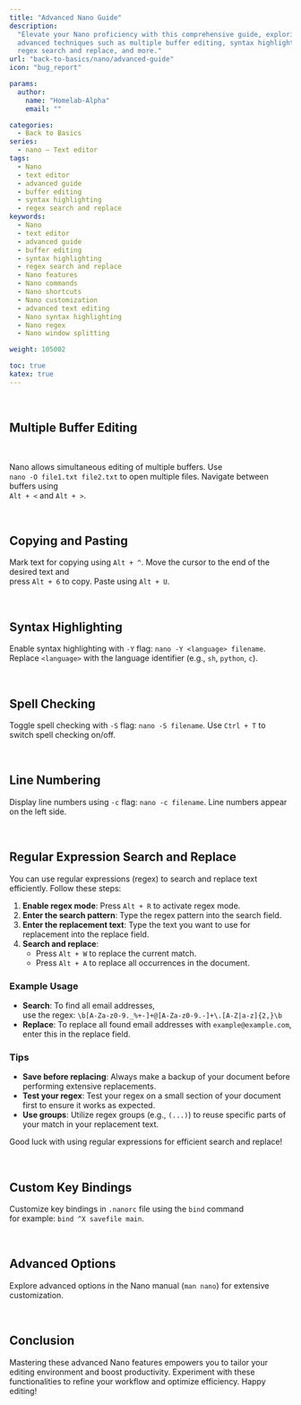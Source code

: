 ```yaml
---
title: "Advanced Nano Guide"
description:
  "Elevate your Nano proficiency with this comprehensive guide, exploring
  advanced techniques such as multiple buffer editing, syntax highlighting,
  regex search and replace, and more."
url: "back-to-basics/nano/advanced-guide"
icon: "bug_report"

params:
  author:
    name: "Homelab-Alpha"
    email: ""

categories:
  - Back to Basics
series:
  - nano – Text editor
tags:
  - Nano
  - text editor
  - advanced guide
  - buffer editing
  - syntax highlighting
  - regex search and replace
keywords:
  - Nano
  - text editor
  - advanced guide
  - buffer editing
  - syntax highlighting
  - regex search and replace
  - Nano features
  - Nano commands
  - Nano shortcuts
  - Nano customization
  - advanced text editing
  - Nano syntax highlighting
  - Nano regex
  - Nano window splitting

weight: 105002

toc: true
katex: true
---
```


<br />

## Multiple Buffer Editing

<br />

Nano allows simultaneous editing of multiple buffers. Use\
`nano -O file1.txt file2.txt` to open multiple files. Navigate between buffers using\
`Alt + <` and `Alt + >`.

<br />

## Copying and Pasting

Mark text for copying using `Alt + ^`. Move the cursor to the end of the desired
text and\
press `Alt + 6` to copy. Paste using `Alt + U`.

<br />

## Syntax Highlighting

Enable syntax highlighting with `-Y` flag: `nano -Y <language> filename`.
Replace `<language>` with the language identifier (e.g., `sh`, `python`, `c`).

<br />

## Spell Checking

Toggle spell checking with `-S` flag: `nano -S filename`. Use `Ctrl + T` to
switch spell checking on/off.

<br />

## Line Numbering

Display line numbers using `-c` flag: `nano -c filename`. Line numbers appear on
the left side.

<br />

## Regular Expression Search and Replace

You can use regular expressions (regex) to search and replace text efficiently.
Follow these steps:

1. **Enable regex mode**: Press `Alt + R` to activate regex mode.
2. **Enter the search pattern**: Type the regex pattern into the search field.
3. **Enter the replacement text**: Type the text you want to use for replacement
   into the replace field.
4. **Search and replace**:
   - Press `Alt + W` to replace the current match.
   - Press `Alt + A` to replace all occurrences in the document.

### Example Usage

- **Search**: To find all email addresses,\
  use the regex: `\b[A-Za-z0-9._%+-]+@[A-Za-z0-9.-]+\.[A-Z|a-z]{2,}\b`
- **Replace**: To replace all found email addresses with `example@example.com`,
  enter this in the replace field.

### Tips

- **Save before replacing**: Always make a backup of your document before
  performing extensive replacements.
- **Test your regex**: Test your regex on a small section of your document first
  to ensure it works as expected.
- **Use groups**: Utilize regex groups (e.g., `(...)`) to reuse specific parts
  of your match in your replacement text.

Good luck with using regular expressions for efficient search and replace!

<br />

## Custom Key Bindings

Customize key bindings in `.nanorc` file using the `bind` command\
for example: `bind ^X savefile main`.

<br />

## Advanced Options

Explore advanced options in the Nano manual (`man nano`) for extensive
customization.

<br />

## Conclusion

Mastering these advanced Nano features empowers you to tailor your editing
environment and boost productivity. Experiment with these functionalities to
refine your workflow and optimize efficiency. Happy editing!
